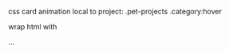 css
card animation local to project:
.pet-projects .category:hover

wrap html with
<section class="categories pet-projects">
  …
</section>

